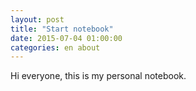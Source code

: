 ```yaml
---
layout: post
title: "Start notebook"
date: 2015-07-04 01:00:00
categories: en about
---
```

Hi everyone, this is my personal notebook.
